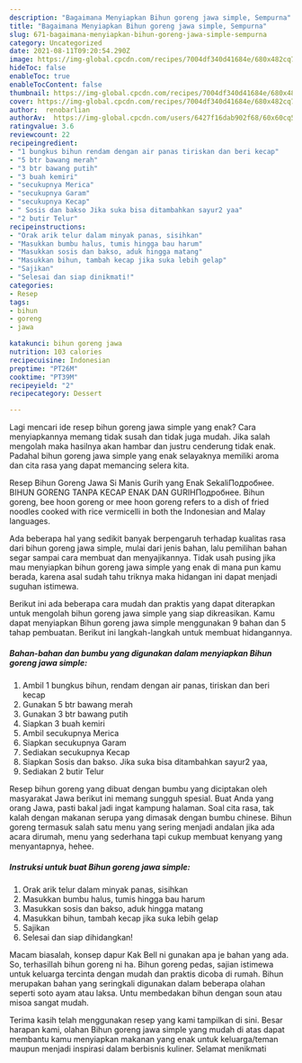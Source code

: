 ```yaml
---
description: "Bagaimana Menyiapkan Bihun goreng jawa simple, Sempurna"
title: "Bagaimana Menyiapkan Bihun goreng jawa simple, Sempurna"
slug: 671-bagaimana-menyiapkan-bihun-goreng-jawa-simple-sempurna
category: Uncategorized
date: 2021-08-11T09:20:54.290Z
image: https://img-global.cpcdn.com/recipes/7004df340d41684e/680x482cq70/bihun-goreng-jawa-simple-foto-resep-utama.jpg
hideToc: false
enableToc: true
enableTocContent: false
thumbnail: https://img-global.cpcdn.com/recipes/7004df340d41684e/680x482cq70/bihun-goreng-jawa-simple-foto-resep-utama.jpg
cover: https://img-global.cpcdn.com/recipes/7004df340d41684e/680x482cq70/bihun-goreng-jawa-simple-foto-resep-utama.jpg
author:  renobarlian
authorAv:  https://img-global.cpcdn.com/users/6427f16dab902f68/60x60cq50/avatar.jpg
ratingvalue: 3.6
reviewcount: 22
recipeingredient:
- "1 bungkus bihun rendam dengan air panas tiriskan dan beri kecap"
- "5 btr bawang merah"
- "3 btr bawang putih"
- "3 buah kemiri"
- "secukupnya Merica"
- "secukupnya Garam"
- "secukupnya Kecap"
- " Sosis dan bakso Jika suka bisa ditambahkan sayur2 yaa"
- "2 butir Telur"
recipeinstructions:
- "Orak arik telur dalam minyak panas, sisihkan"
- "Masukkan bumbu halus, tumis hingga bau harum"
- "Masukkan sosis dan bakso, aduk hingga matang"
- "Masukkan bihun, tambah kecap jika suka lebih gelap"
- "Sajikan"
- "Selesai dan siap dinikmati!"
categories:
- Resep
tags:
- bihun
- goreng
- jawa

katakunci: bihun goreng jawa 
nutrition: 103 calories
recipecuisine: Indonesian
preptime: "PT26M"
cooktime: "PT39M"
recipeyield: "2"
recipecategory: Dessert

---
```



Lagi mencari ide resep bihun goreng jawa simple yang enak? Cara menyiapkannya memang tidak susah dan tidak juga mudah. Jika salah mengolah maka hasilnya akan hambar dan justru cenderung tidak enak. Padahal bihun goreng jawa simple yang enak selayaknya memiliki aroma dan cita rasa yang dapat memancing selera kita.


Resep Bihun Goreng Jawa Si Manis Gurih yang Enak SekaliПодробнее. BIHUN GORENG TANPA KECAP ENAK DAN GURIHПодробнее. Bihun goreng, bee hoon goreng or mee hoon goreng refers to a dish of fried noodles cooked with rice vermicelli in both the Indonesian and Malay languages.

Ada beberapa hal yang sedikit banyak berpengaruh terhadap kualitas rasa dari bihun goreng jawa simple, mulai dari jenis bahan, lalu pemilihan bahan segar sampai cara membuat dan menyajikannya. Tidak usah pusing jika mau menyiapkan bihun goreng jawa simple yang enak di mana pun kamu berada, karena asal sudah tahu triknya maka hidangan ini dapat menjadi suguhan istimewa.


Berikut ini ada beberapa cara mudah dan praktis yang dapat diterapkan untuk mengolah bihun goreng jawa simple yang siap dikreasikan. Kamu dapat menyiapkan Bihun goreng jawa simple menggunakan 9 bahan dan 5 tahap pembuatan. Berikut ini langkah-langkah untuk membuat hidangannya.

<!--inarticleads1-->

##### Bahan-bahan dan bumbu yang digunakan dalam menyiapkan Bihun goreng jawa simple:

1. Ambil 1 bungkus bihun, rendam dengan air panas, tiriskan dan beri kecap
1. Gunakan 5 btr bawang merah
1. Gunakan 3 btr bawang putih
1. Siapkan 3 buah kemiri
1. Ambil secukupnya Merica
1. Siapkan secukupnya Garam
1. Sediakan secukupnya Kecap
1. Siapkan  Sosis dan bakso. Jika suka bisa ditambahkan sayur2 yaa,
1. Sediakan 2 butir Telur


Resep bihun goreng yang dibuat dengan bumbu yang diciptakan oleh masyarakat Jawa berikut ini memang sungguh spesial. Buat Anda yang orang Jawa, pasti bakal jadi ingat kampung halaman. Soal cita rasa, tak kalah dengan makanan serupa yang dimasak dengan bumbu chinese. Bihun goreng termasuk salah satu menu yang sering menjadi andalan jika ada acara dirumah, menu yang sederhana tapi cukup membuat kenyang yang menyantapnya, hehee. 

<!--inarticleads2-->

##### Instruksi untuk buat Bihun goreng jawa simple:

1. Orak arik telur dalam minyak panas, sisihkan
1. Masukkan bumbu halus, tumis hingga bau harum
1. Masukkan sosis dan bakso, aduk hingga matang
1. Masukkan bihun, tambah kecap jika suka lebih gelap
1. Sajikan
1. Selesai dan siap dihidangkan!

Macam biasalah, konsep dapur Kak Bell ni gunakan apa je bahan yang ada. So, terhasillah bihun goreng ni ha. Bihun goreng pedas, sajian istimewa untuk keluarga tercinta dengan mudah dan praktis dicoba di rumah. Bihun merupakan bahan yang seringkali digunakan dalam beberapa olahan seperti soto ayam atau laksa. Untu membedakan bihun dengan soun atau misoa sangat mudah. 

Terima kasih telah menggunakan resep yang kami tampilkan di sini. Besar harapan kami, olahan Bihun goreng jawa simple yang mudah di atas dapat membantu kamu menyiapkan makanan yang enak untuk keluarga/teman maupun menjadi inspirasi dalam berbisnis kuliner. Selamat menikmati
